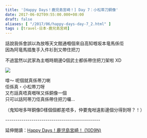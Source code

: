 ```yaml
---
title: '[Happy Days！鹿児島宮崎！] Day 7：小松帯刀銅像'
date: 2017-06-02T09:55:00.000+08:00
draft: false
aliases: [ "/2017/06/happy-days-day-7_2.html" ]
tags : [travel-日本-鹿兒島宮崎]
---
```


話說我係會誤以為放喺天文館通嗰個來自高知嘅坂本竜馬係佢  
因為阿竜馬插隻手入件衫到又帶住把刀  
  
不過當然以武家為主嘅時期邊Q個武士都係帶住把刀架啦 XD  

![](/images/kojkmi7e.jpg)

嗱～ 呢個就真係帯刀喇  
佢係真・小松帯刀呀  
又冇話真唔真嘅咪又係銅像一個  
只可以話阿帯刀佢真係帶住把刀囉...  
  
（鬼知咁多咩銅像D樣個個都差唔多，仲要鬼咁遠影邊個分得到呀？！）  
  
\-----------------------------------------------  
  
延伸閱讀：[Happy Days！鹿児島宮崎！ (10D9N)](https://hidie.net/kojkmi10d9n/)
